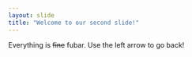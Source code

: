```yaml
---
layout: slide
title: "Welcome to our second slide!"
---
```

Everything is ~~fine~~ fubar.
Use the left arrow to go back!
